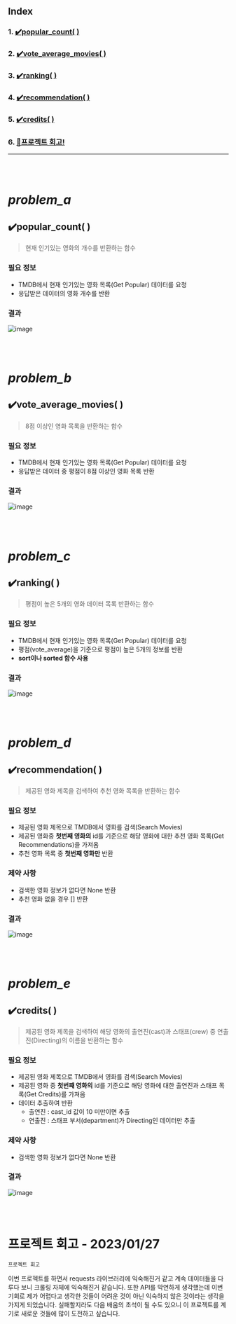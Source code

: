 ## Index
### 1. [✔️popular_count( )](https://github.com/Maker-H/Project_SSAFY_Movie/tree/master/02_pjt#%EF%B8%8Fpopular_count-)
### 2. [✔️vote_average_movies( )](https://github.com/Maker-H/Project_SSAFY_Movie/tree/master/02_pjt#%EF%B8%8Fvote_average_movies-)
### 3. [✔️ranking( )](https://github.com/Maker-H/Project_SSAFY_Movie/tree/master/02_pjt#%EF%B8%8Franking-)
### 4. [✔️recommendation( )](https://github.com/Maker-H/Project_SSAFY_Movie/tree/master/02_pjt#%EF%B8%8Frecommendation-)
### 5. [✔️credits( )](https://github.com/Maker-H/Project_SSAFY_Movie/tree/master/02_pjt#%EF%B8%8Fcredits-)
### 6. [🚀프로젝트 회고!](https://github.com/Maker-H/Project_SSAFY_Movie/tree/master/02_pjt#%ED%94%84%EB%A1%9C%EC%A0%9D%ED%8A%B8-%ED%9A%8C%EA%B3%A0---20230127)



---

<br>
<br>

# *problem_a*

## ✔️popular_count( )
> 현재 인기있는 영화의 개수를 반환하는 함수

### 필요 정보
- TMDB에서 현재 인기있는 영화 목록(Get Popular) 데이터를 요청
- 응답받은 데이터의 영화 개수를 반환

### 결과
![image](https://user-images.githubusercontent.com/83294376/214997396-416154d4-ec26-4cb4-8b33-07f8b68c39b8.png)

<br>
<br>

# *problem_b*

## ✔️vote_average_movies( )
> 8점 이상인 영화 목록을 반환하는 함수

### 필요 정보
- TMDB에서 현재 인기있는 영화 목록(Get Popular) 데이터를 요청
- 응답받은 데이터 중 평점이 8점 이상인 영화 목록 반환

### 결과
![image](https://user-images.githubusercontent.com/83294376/214998185-a2910f4f-efdc-41b3-86ce-afab9a4b597e.png)


<br>
<br>

# *problem_c*

## ✔️ranking( )
> 평점이 높은 5개의 영화 데이터 목록 반환하는 함수

### 필요 정보
- TMDB에서 현재 인기있는 영화 목록(Get Popular) 데이터를 요청
- 평점(vote_average)을 기준으로 평점이 높은 5개의 정보를 반환
- **sort이나 sorted 함수 사용**

### 결과
![image](https://user-images.githubusercontent.com/83294376/214999585-cb60f340-5b80-4cfa-8468-814b06f3d2e7.png)

<br>
<br>

# *problem_d*

## ✔️recommendation( )
> 제공된 영화 제목을 검색하여 추천 영화 목록을 반환하는 함수

### 필요 정보
- 제공된 영화 제목으로 TMDB에서 영화를 검색(Search Movies)
- 제공된 영화중 **첫번째 영화의** id를 기준으로 해당 영화에 대한 추천 영화 목록(Get Recommendations)을 가져옴  
- 추천 영화 목록 중 **첫번째 영화만** 반환

### 제약 사항
- 검색한 영화 정보가 없다면 None 반환
- 추천 영화 없을 경우 [] 반환

### 결과
![image](https://user-images.githubusercontent.com/83294376/215000855-7a9f23d3-fc87-43bd-a1fb-dd7b76d8fa2e.png)


<br>
<br>

# *problem_e*

## ✔️credits( )
> 제공된 영화 제목을 검색하여 해당 영화의 출연진(cast)과 스태프(crew) 중 연출진(Directing)의 이름을 반환하는 함수

### 필요 정보
- 제공된 영화 제목으로 TMDB에서 영화를 검색(Search Movies)
- 제공된 영화 중 **첫번째 영화의** id를 기준으로 해당 영화에 대한 출연진과 스태프 목록(Get Credits)를 가져옴  
- 데이터 추출하여 반환
  - 출연진 : cast_id 값이 10 미만이면 추출
  - 연출진 : 스태프 부서(department)가 Directing인 데이터만 추출

### 제약 사항
- 검색한 영화 정보가 없다면 None 반환

### 결과
![image](https://user-images.githubusercontent.com/83294376/215011719-3654a1c0-b43c-41f6-a272-6d462c3380c3.png)

<br>
<br>

# 프로젝트 회고 - 2023/01/27
`프로젝트 회고`

이번 프로젝트를 하면서 requests 라이브러리에 익숙해진거 같고 계속 데이터들을 다루다 보니 크롤링 자체에 익숙해진거 같습니다. 또한 API를 막연하게 생각했는데 이번 기회로 제가 어렵다고 생각한 것들이 어려운 것이 아닌 익숙하지 않은 것이라는 생각을 가지게 되었습니다. 실패할지라도 다음 배움의 초석이 될 수도 있으니 이 프로젝트를 계기로 새로운 것들에 많이 도전하고 싶습니다.  
